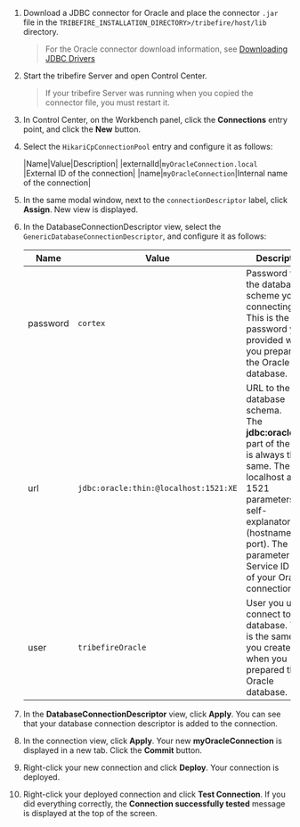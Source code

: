 
1. Download a JDBC connector for Oracle and place the connector `.jar` file in the `TRIBEFIRE_INSTALLATION_DIRECTORY>/tribefire/host/lib` directory.
   >For the Oracle connector download information, see [Downloading JDBC Drivers](http://www.oracle.com/technetwork/database/features/jdbc/jdbc-drivers-12c-download-1958347.md)
2. Start the tribefire Server and open Control Center.
   >If your tribefire Server was running when you copied the connector file, you must restart it.
3. In Control Center, on the Workbench panel, click the **Connections** entry point, and click the **New** button.
4. Select the `HikariCpConnectionPool` entry and configure it as follows:

   |Name|Value|Description|
   |externalId|`myOracleConnection.local`	|External ID of the connection|
   |name|`myOracleConnection`|Internal name of the connection|

5. In the same modal window, next to the `connectionDescriptor` label, click **Assign**. New view is displayed.
6. In the DatabaseConnectionDescriptor view, select the `GenericDatabaseConnectionDescriptor`, and configure it as follows:

   |Name|Value|Description|
   |-------|------------|--------------|
   |password|`cortex`|Password for the database scheme you are connecting to.<br/>This is the same password you provided when you prepared the Oracle database. |
   |url|`jdbc:oracle:thin:@localhost:1521:XE`|URL to the database schema.<br/>The <b>jdbc:oracle:thin:</b> part of the URL is always the same. The localhost and 1521 parameters are self-explanatory (hostname and port). The <b>XE</b> parameter is the Service ID (SID) of your Oracle connection.|
   |user|`tribefireOracle`|User you use to connect to the database. This is the same user you created when you prepared the Oracle database. |

7. In the <b>DatabaseConnectionDescriptor</b> view, click <b>Apply</b>. You can see that your database connection descriptor is added to the connection.
8. In the connection view, click <b>Apply</b>. Your new <b>myOracleConnection</b> is displayed in a new tab. Click the <b>Commit</b> button.
9. Right-click your new connection and click <b>Deploy</b>. Your connection is deployed.
10. Right-click your deployed connection and click <b>Test Connection</b>. If you did everything correctly, the **Connection successfully tested** message is displayed at the top of the screen.